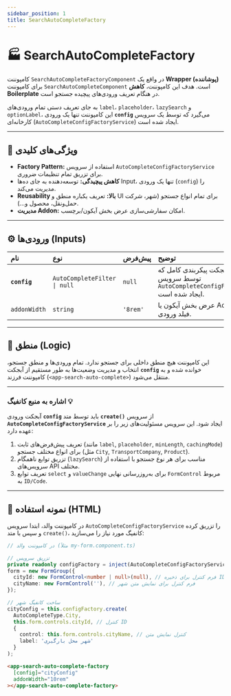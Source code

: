 ```yaml
---
sidebar_position: 1
title: SearchAutoCompleteFactory
---
```


# 🏭 SearchAutoCompleteFactory

کامپوننت `SearchAutoCompleteFactoryComponent` در واقع یک **Wrapper (پوشاننده)** برای کامپوننت `SearchAutoCompleteComponent` است. هدف این کامپوننت، **کاهش Boilerplate** در هنگام تعریف ورودی‌های پیچیده جستجو است.

به جای تعریف دستی تمام ورودی‌های `label`، `placeholder`، `lazySearch` و `optionLabel`، این کامپوننت تنها یک ورودی **`config`** می‌گیرد که توسط یک سرویس کارخانه‌ای (`AutoCompleteConfigFactoryService`) ایجاد شده است.

-----

## 📘 ویژگی‌های کلیدی

  * **Factory Pattern:** استفاده از سرویس `AutoCompleteConfigFactoryService` برای تزریق تمام تنظیمات ضروری.
  * **کاهش پیچیدگی:** توسعه‌دهنده به جای ده‌ها Input، تنها یک ورودی (`config`) را مدیریت می‌کند.
  * **Reusability بالا:** تعریف یکباره منطق و UI برای تمام انواع جستجو (شهر، شرکت حمل‌ونقل، محصول و...).
  * **مدیریت Addon:** امکان سفارشی‌سازی عرض بخش آیکون/برچسب.

-----

## ⚙️ ورودی‌ها (Inputs)

| نام | نوع | پیش‌فرض | توضیح |
| :--- | :--- | :--- | :--- |
| **`config`** | `AutoCompleteFilter \| null` | `null` | **ضروری.** یک آبجکت پیکربندی کامل که توسط سرویس `AutoCompleteConfigFactoryService` ایجاد شده است. |
| `addonWidth` | `string` | `'8rem'` | عرض بخش آیکون یا Addon در کنار فیلد ورودی. |

-----

## 🧠 منطق (Logic)

این کامپوننت هیچ منطق داخلی برای جستجو ندارد. تمام ورودی‌ها و منطق جستجو، انتخاب و مدیریت وضعیت‌ها به طور مستقیم از آبجکت **`config`** خوانده شده و به کامپوننت فرزند (`<app-search-auto-complete>`) منتقل می‌شود.

-----

### **اشاره به منبع کانفیگ** 💡

آبجکت ورودی **`config`** باید توسط متد **`create()`** از سرویس **`AutoCompleteConfigFactoryService`** ایجاد شود. این سرویس مسئولیت‌های زیر را بر عهده دارد:

1.  تعریف پیش‌فرض‌های ثابت (مانند `label`, `placeholder`, `minLength`, `cachingMode`) برای انواع مختلف جستجو (مثل `City`, `TransportCompany`, `Product`).
2.  تزریق توابع ناهمگام (`lazySearch`) مناسب برای هر نوع جستجو با استفاده از سرویس‌های API مختلف.
3.  تعریف توابع `select` و `valueChange` برای به‌روزرسانی نهایی `FormControl` مربوط به `ID/Code`.

-----

## 🚀 نمونه استفاده (HTML)

در کامپوننت والد، ابتدا سرویس `AutoCompleteConfigFactoryService` را تزریق کرده و سپس با متد `create()`، کانفیگ مورد نیاز را می‌سازید:

```typescript
// در کامپوننت والد (مثلاً my-form.component.ts)

// تزریق سرویس
private readonly configFactory = inject(AutoCompleteConfigFactoryService);
form = new FormGroup({
  cityId: new FormControl<number | null>(null), // فرم کنترل برای ذخیره ID شهر
  cityName: new FormControl(''), // فرم کنترل برای نمایش متن شهر
});

// ساخت کانفیگ شهر
cityConfig = this.configFactory.create(
  AutoCompleteType.City, 
  this.form.controls.cityId, // کنترل ID
  { 
    control: this.form.controls.cityName, // کنترل نمایش متن
    label: 'شهر محل بارگیری' 
  }
);
```

```html
<app-search-auto-complete-factory
  [config]="cityConfig"
  addonWidth="10rem"
></app-search-auto-complete-factory>
```

